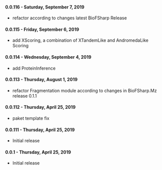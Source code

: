 #### 0.0.116 - Saturday, September 7, 2019
* refactor according to changes latest BioFSharp Release

#### 0.0.115 - Friday, September 6, 2019
* add XScoring, a combination of XTandemLike and AndromedaLike Scoring

#### 0.0.114 - Wednesday, September 4, 2019
* add ProteinInference

#### 0.0.113 - Thursday, August 1, 2019
* refactor Fragmentation module according to changes in BioFSharp.Mz release 0.1.1

#### 0.0.112 - Thursday, April 25, 2019
* paket template fix

#### 0.0.111 - Thursday, April 25, 2019
* Initial release

#### 0.0.1 - Thursday, April 25, 2019
* Initial release
